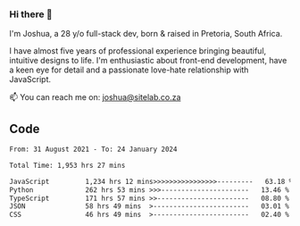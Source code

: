 ### Hi there 👋

I'm Joshua, a 28 y/o full-stack dev, born & raised in Pretoria, South Africa. 

I have almost five years of professional experience bringing beautiful, intuitive designs to life. I'm enthusiastic about front-end development, have a keen eye for detail and a passionate love-hate relationship with JavaScript.

📫 You can reach me on: joshua@sitelab.co.za

## **Code**

<!--START_SECTION:waka-->

```txt
From: 31 August 2021 - To: 24 January 2024

Total Time: 1,953 hrs 27 mins

JavaScript         1,234 hrs 12 mins>>>>>>>>>>>>>>>>---------   63.18 %
Python             262 hrs 53 mins >>>----------------------   13.46 %
TypeScript         171 hrs 57 mins >>-----------------------   08.80 %
JSON               58 hrs 49 mins  >------------------------   03.01 %
CSS                46 hrs 49 mins  >------------------------   02.40 %
```

<!--END_SECTION:waka-->
